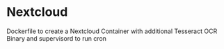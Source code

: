 # Nextcloud
Dockerfile to create a Nextcloud Container with additional Tesseract OCR Binary and supervisord to run cron

